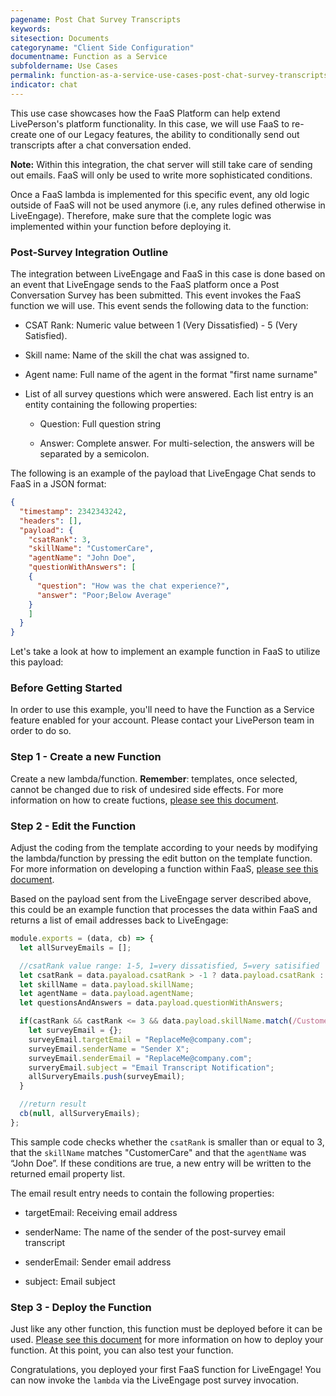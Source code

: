 ```yaml
---
pagename: Post Chat Survey Transcripts
keywords:
sitesection: Documents
categoryname: "Client Side Configuration"
documentname: Function as a Service
subfoldername: Use Cases
permalink: function-as-a-service-use-cases-post-chat-survey-transcripts.html
indicator: chat
---
```


This use case showcases how the FaaS Platform can help extend LivePerson's platform functionality. In this case, we will use FaaS to re-create one of our Legacy features, the ability to conditionally send out transcripts after a chat conversation ended.

**Note:** Within this integration, the chat server will still take care of sending out emails. FaaS will only be used to write more sophisticated conditions.

<div class="important">Once a FaaS lambda is implemented for this specific event, any old logic outside of FaaS will not be used anymore (i.e, any rules defined otherwise in LiveEngage). Therefore, make sure that the complete logic was implemented within your function before deploying it.</div>

### Post-Survey Integration Outline

The integration between LiveEngage and FaaS in this case is done based on an event that LiveEngage sends to the FaaS platform once a Post Conversation Survey has been submitted. This event invokes the FaaS function we will use. This event sends the following data to the function:

* CSAT Rank: Numeric value between 1 (Very Dissatisfied) - 5 (Very Satisfied).

* Skill name: Name of the skill the chat was assigned to.

* Agent name: Full name of the agent in the format "first name surname"

* List of all survey questions which were answered. Each list entry is an entity containing the following properties:

    * Question: Full question string

    * Answer: Complete answer. For multi-selection, the answers will be separated by a semicolon.

The following is an example of the payload that LiveEngage Chat sends to FaaS in a JSON format:

```json
{
  "timestamp": 2342343242,
  "headers": [],
  "payload": {
    "csatRank": 3,
    "skillName": "CustomerCare",
    "agentName": "John Doe",
    "questionWithAnswers": [
    {
      "question": "How was the chat experience?",
      "answer": "Poor;Below Average"
    }
    ]
  }
}
```
Let's take a look at how to implement an example function in FaaS to utilize this payload:

### Before Getting Started

In order to use this example, you'll need to have the Function as a Service feature enabled for your account. Please contact your LivePerson team in order to do so.

### Step 1 - Create a new Function

Create a new lambda/function. **Remember**: templates, once selected, cannot be changed due to risk of undesired side effects. For more information on how to create fuctions, [please see this document](function-as-a-service-getting-started.html).

### Step 2 - Edit the Function

Adjust the coding from the template according to your needs by modifying the lambda/function by pressing the edit button on the template function. For more information on developing a function within FaaS, [please see this document](function-as-a-service-developing-with-faas.html).

Based on the payload sent from the LiveEngage server described above, this could be an example function that processes the data within FaaS and returns a list of email addresses back to LiveEngage:

```javascript
module.exports = (data, cb) => {
  let allSurveyEmails = [];

  //csatRank value range: 1-5, 1=very dissatisfied, 5=very satisified
  let csatRank = data.payaload.csatRank > -1 ? data.payload.csatRank : null;
  let skillName = data.payload.skillName;
  let agentName = data.payload.agentName;
  let questionsAndAnswers = data.payload.questionWithAnswers;

  if(castRank && castRank <= 3 && data.payload.skillName.match(/CustomerCare/i) !== null && data.payload.agentName.match(/John Doe/i) !== null){
    let surveyEmail = {};
    surveyEmail.targetEmail = "ReplaceMe@company.com";
    surveyEmail.senderName = "Sender X";
    surveyEmail.senderEmail = "ReplaceMe@company.com";
    surveryEmail.subject = "Email Transcript Notification";
    allSurveryEmails.push(surveyEmail);
  }

  //return result
  cb(null, allSurveryEmails);
};
```

This sample code checks whether the `csatRank` is smaller than or equal to 3, that the `skillName` matches "CustomerCare" and that the `agentName` was “John Doe”. If these conditions are true, a new entry will be written to the returned email property list.

The email result entry needs to contain the following properties:

* targetEmail: Receiving email address

* senderName: The name of the sender of the post-survey email transcript

* senderEmail: Sender email address

* subject: Email subject

### Step 3 - Deploy the Function

Just like any other function, this function must be deployed before it can be used. [Please see this document](function-as-a-service-deploying-functions.html) for more information on how to deploy your function. At this point, you can also test your function.

Congratulations, you deployed your first FaaS function for LiveEngage! You can now invoke the `lambda` via the LiveEngage post survey invocation.

